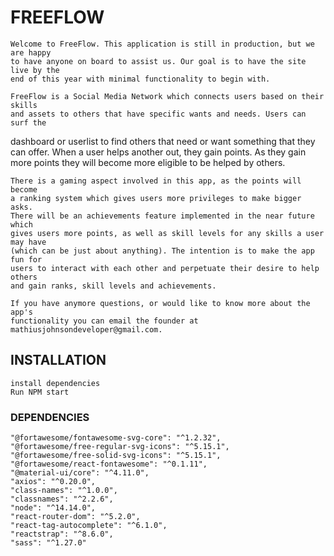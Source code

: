 # FREEFLOW

	Welcome to FreeFlow. This application is still in production, but we are happy  
	to have anyone on board to assist us. Our goal is to have the site live by the  
	end of this year with minimal functionality to begin with.

	FreeFlow is a Social Media Network which connects users based on their skills  
	and assets to others that have specific wants and needs. Users can surf the  
  dashboard or userlist to find others that need or want something that they  
	can offer. When a user helps another out, they gain points. As they gain  
	more points they will become more eligible to be helped by others.

	There is a gaming aspect involved in this app, as the points will become  
	a ranking system which gives users more privileges to make bigger asks.  
	There will be an achievements feature implemented in the near future which  
	gives users more points, as well as skill levels for any skills a user may have  
	(which can be just about anything). The intention is to make the app fun for  
	users to interact with each other and perpetuate their desire to help others  
	and gain ranks, skill levels and achievements.

	If you have anymore questions, or would like to know more about the app's  
	functionality you can email the founder at mathiusjohnsondeveloper@gmail.com.

## INSTALLATION

	install dependencies
	Run NPM start

### DEPENDENCIES

	"@fortawesome/fontawesome-svg-core": "^1.2.32",
	"@fortawesome/free-regular-svg-icons": "^5.15.1",
	"@fortawesome/free-solid-svg-icons": "^5.15.1",
	"@fortawesome/react-fontawesome": "^0.1.11",
	"@material-ui/core": "^4.11.0",
	"axios": "^0.20.0",
	"class-names": "^1.0.0",
	"classnames": "^2.2.6",
	"node": "^14.14.0",
	"react-router-dom": "^5.2.0",
	"react-tag-autocomplete": "^6.1.0",
	"reactstrap": "^8.6.0",
	"sass": "^1.27.0"

